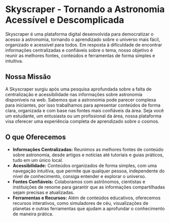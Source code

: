 # Skyscraper - Tornando a Astronomia Acessível e Descomplicada
Skyscraper é uma plataforma digital desenvolvida para democratizar o acesso à astronomia, tornando o aprendizado sobre o universo mais fácil, organizado e acessível para todos. Em resposta à dificuldade de encontrar informações centralizadas e confiáveis sobre o tema, nosso objetivo é reunir as melhores fontes, conteúdos e ferramentas de forma simples e intuitiva.

## Nossa Missão
A Skyscraper surgiu após uma pesquisa aprofundada sobre a falta de centralização e acessibilidade nas informações sobre astronomia disponíveis na web. Sabemos que a astronomia pode parecer complexa para iniciantes, por isso trabalhamos para apresentar conteúdos de forma clara, organizada e com base nas fontes mais confiáveis da área. Seja você um estudante, um entusiasta ou um profissional da área, nossa plataforma visa oferecer uma experiência completa de aprendizado sobre o cosmos.

## O que Oferecemos
- **Informações Centralizadas:** Reunimos as melhores fontes de conteúdo sobre astronomia, desde artigos e notícias até tutoriais e guias práticos, tudo em um único local.
- **Acessibilidade:** Conteúdos organizados de forma simples, com uma navegação intuitiva, que permite que qualquer pessoa, independente do nível de conhecimento, consiga entender e explorar o universo.
- **Fontes Confiáveis:** Colaboramos com astrônomos, cientistas e instituições de renome para garantir que as informações compartilhadas sejam precisas e atualizadas.
- **Ferramentas e Recursos:** Além de conteúdos educativos, oferecemos recursos interativos, como simuladores de céu, visualizações de planetas e outras ferramentas que ajudam a aprofundar o conhecimento de maneira prática.
